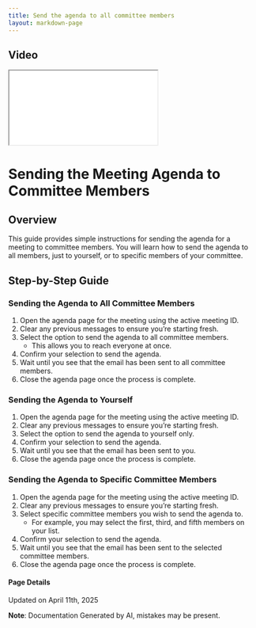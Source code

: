 ```yaml
---
title: Send the agenda to all committee members
layout: markdown-page
---
```


## Video 
<div class="container my-5">
	<div class="embed-responsive embed-responsive-16by9">
		<iframe class="embed-responsive-item" src="..\media\meetings\send_the_agenda_to\Send_the_agenda_to_all_committee_members.webm" allowfullscreen></iframe>
	</div>
</div>

# Sending the Meeting Agenda to Committee Members

## Overview
This guide provides simple instructions for sending the agenda for a meeting to committee members. You will learn how to send the agenda to all members, just to yourself, or to specific members of your committee. 

## Step-by-Step Guide

### Sending the Agenda to All Committee Members
1. Open the agenda page for the meeting using the active meeting ID.
2. Clear any previous messages to ensure you’re starting fresh.
3. Select the option to send the agenda to all committee members.
   - This allows you to reach everyone at once.
4. Confirm your selection to send the agenda.
5. Wait until you see that the email has been sent to all committee members.
6. Close the agenda page once the process is complete.

### Sending the Agenda to Yourself
1. Open the agenda page for the meeting using the active meeting ID.
2. Clear any previous messages to ensure you’re starting fresh.
3. Select the option to send the agenda to yourself only.
4. Confirm your selection to send the agenda.
5. Wait until you see that the email has been sent to you.
6. Close the agenda page once the process is complete.

### Sending the Agenda to Specific Committee Members
1. Open the agenda page for the meeting using the active meeting ID.
2. Clear any previous messages to ensure you’re starting fresh.
3. Select specific committee members you wish to send the agenda to.
   - For example, you may select the first, third, and fifth members on your list.
4. Confirm your selection to send the agenda.
5. Wait until you see that the email has been sent to the selected committee members.
6. Close the agenda page once the process is complete.

#### Page Details
Updated on April 11th, 2025

**Note**: Documentation Generated by AI, mistakes may be present.